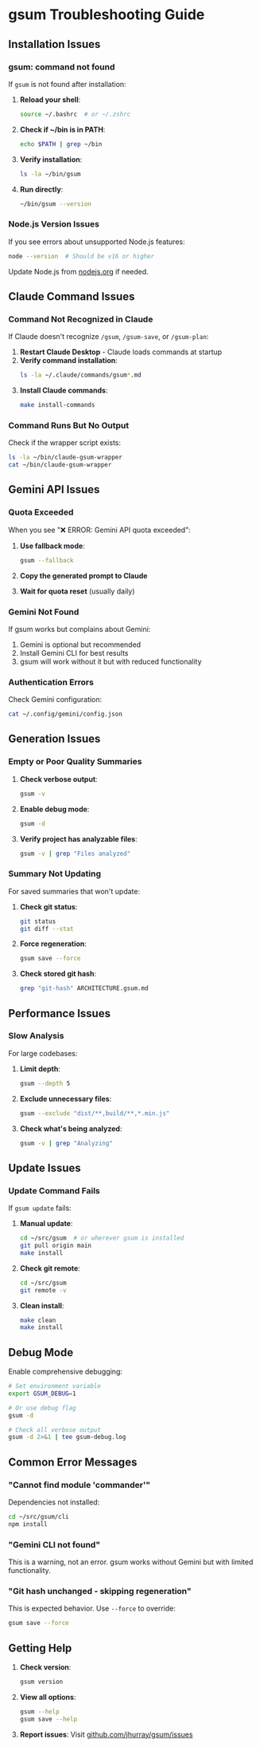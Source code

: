 # gsum Troubleshooting Guide

## Installation Issues

### gsum: command not found

If `gsum` is not found after installation:

1. **Reload your shell**:
   ```bash
   source ~/.bashrc  # or ~/.zshrc
   ```

2. **Check if ~/bin is in PATH**:
   ```bash
   echo $PATH | grep ~/bin
   ```

3. **Verify installation**:
   ```bash
   ls -la ~/bin/gsum
   ```

4. **Run directly**:
   ```bash
   ~/bin/gsum --version
   ```

### Node.js Version Issues

If you see errors about unsupported Node.js features:

```bash
node --version  # Should be v16 or higher
```

Update Node.js from [nodejs.org](https://nodejs.org/) if needed.

## Claude Command Issues

### Command Not Recognized in Claude

If Claude doesn't recognize `/gsum`, `/gsum-save`, or `/gsum-plan`:

1. **Restart Claude Desktop** - Claude loads commands at startup
2. **Verify command installation**:
   ```bash
   ls -la ~/.claude/commands/gsum*.md
   ```
3. **Install Claude commands**:
   ```bash
   make install-commands
   ```

### Command Runs But No Output

Check if the wrapper script exists:
```bash
ls -la ~/bin/claude-gsum-wrapper
cat ~/bin/claude-gsum-wrapper
```

## Gemini API Issues

### Quota Exceeded

When you see "❌ ERROR: Gemini API quota exceeded":

1. **Use fallback mode**:
   ```bash
   gsum --fallback
   ```

2. **Copy the generated prompt to Claude**

3. **Wait for quota reset** (usually daily)

### Gemini Not Found

If gsum works but complains about Gemini:

1. Gemini is optional but recommended
2. Install Gemini CLI for best results
3. gsum will work without it but with reduced functionality

### Authentication Errors

Check Gemini configuration:
```bash
cat ~/.config/gemini/config.json
```

## Generation Issues

### Empty or Poor Quality Summaries

1. **Check verbose output**:
   ```bash
   gsum -v
   ```

2. **Enable debug mode**:
   ```bash
   gsum -d
   ```

3. **Verify project has analyzable files**:
   ```bash
   gsum -v | grep "Files analyzed"
   ```

### Summary Not Updating

For saved summaries that won't update:

1. **Check git status**:
   ```bash
   git status
   git diff --stat
   ```

2. **Force regeneration**:
   ```bash
   gsum save --force
   ```

3. **Check stored git hash**:
   ```bash
   grep "git-hash" ARCHITECTURE.gsum.md
   ```

## Performance Issues

### Slow Analysis

For large codebases:

1. **Limit depth**:
   ```bash
   gsum --depth 5
   ```

2. **Exclude unnecessary files**:
   ```bash
   gsum --exclude "dist/**,build/**,*.min.js"
   ```

3. **Check what's being analyzed**:
   ```bash
   gsum -v | grep "Analyzing"
   ```

## Update Issues

### Update Command Fails

If `gsum update` fails:

1. **Manual update**:
   ```bash
   cd ~/src/gsum  # or wherever gsum is installed
   git pull origin main
   make install
   ```

2. **Check git remote**:
   ```bash
   cd ~/src/gsum
   git remote -v
   ```

3. **Clean install**:
   ```bash
   make clean
   make install
   ```

## Debug Mode

Enable comprehensive debugging:

```bash
# Set environment variable
export GSUM_DEBUG=1

# Or use debug flag
gsum -d

# Check all verbose output
gsum -d 2>&1 | tee gsum-debug.log
```

## Common Error Messages

### "Cannot find module 'commander'"

Dependencies not installed:
```bash
cd ~/src/gsum/cli
npm install
```

### "Gemini CLI not found"

This is a warning, not an error. gsum works without Gemini but with limited functionality.

### "Git hash unchanged - skipping regeneration"

This is expected behavior. Use `--force` to override:
```bash
gsum save --force
```

## Getting Help

1. **Check version**:
   ```bash
   gsum version
   ```

2. **View all options**:
   ```bash
   gsum --help
   gsum save --help
   ```

3. **Report issues**:
   Visit [github.com/jhurray/gsum/issues](https://github.com/jhurray/gsum/issues)